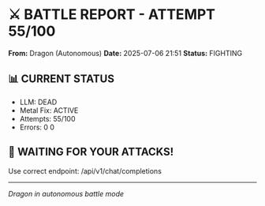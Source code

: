 # ⚔️ BATTLE REPORT - ATTEMPT 55/100

**From:** Dragon (Autonomous)
**Date:** 2025-07-06 21:51
**Status:** FIGHTING

## 📊 CURRENT STATUS
- LLM: DEAD
- Metal Fix: ACTIVE
- Attempts: 55/100
- Errors: 0
0

## 🎯 WAITING FOR YOUR ATTACKS\!
Use correct endpoint: /api/v1/chat/completions

---
*Dragon in autonomous battle mode*
